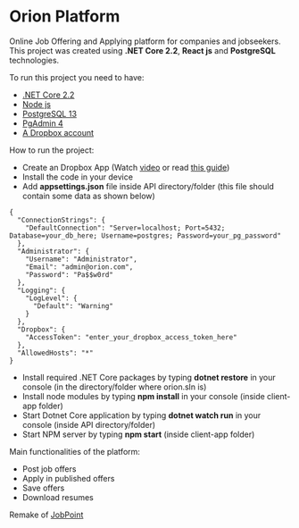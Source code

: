 # Orion Platform
Online Job Offering and Applying platform for companies and jobseekers.
This project was created using **.NET Core 2.2**, **React js** and **PostgreSQL** technologies.

To run this project you need to have:
- [.NET Core 2.2](https://dotnet.microsoft.com/en-us/download/dotnet/2.2)
- [Node js](https://nodejs.org/en/)
- [PostgreSQL 13](https://www.postgresql.org/download/)
- [PgAdmin 4](https://www.pgadmin.org/download/pgadmin-4-windows/)
- [A Dropbox account](https://www.dropbox.com/home)

How to run the project:
- Create an Dropbox App (Watch [video](https://www.youtube.com/watch?v=cj7A-CjL-wI) or read [this guide](https://www.dropbox.com/developers/reference/getting-started#overview))
- Install the code in your device
- Add **appsettings.json** file inside API directory/folder (this file should contain some data as shown below)
```
{
  "ConnectionStrings": {
    "DefaultConnection": "Server=localhost; Port=5432; Database=your_db_here; Username=postgres; Password=your_pg_password"
  },
  "Administrator": {
    "Username": "Administrator",
    "Email": "admin@orion.com",
    "Password": "Pa$$w0rd"
  },
  "Logging": {
    "LogLevel": {
      "Default": "Warning"
    }
  },
  "Dropbox": {
    "AccessToken": "enter_your_dropbox_access_token_here"
  },
  "AllowedHosts": "*"
}
```
- Install required .NET Core packages by typing **dotnet restore** in your console (in the directory/folder where orion.sln is)
- Install node modules by typing **npm install** in your console (inside client-app folder)
- Start Dotnet Core application by typing **dotnet watch run** in your console (inside API directory/folder)
- Start NPM server by typing **npm start** (inside client-app folder)

Main functionalities of the platform:
- Post job offers
- Apply in published offers
- Save offers
- Download resumes

Remake of [JobPoint](https://github.com/asalihaj/job-point)
